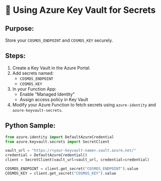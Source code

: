 # 🔐 Using Azure Key Vault for Secrets

## Purpose:
Store your `COSMOS_ENDPOINT` and `COSMOS_KEY` securely.

## Steps:
1. Create a Key Vault in the Azure Portal.
2. Add secrets named:
   - `COSMOS_ENDPOINT`
   - `COSMOS_KEY`
3. In your Function App:
   - Enable "Managed Identity"
   - Assign access policy in Key Vault
4. Modify your Azure Function to fetch secrets using `azure-identity` and `azure-keyvault-secrets`.

## Python Sample:
```python
from azure.identity import DefaultAzureCredential
from azure.keyvault.secrets import SecretClient

vault_url = "https://<your-keyvault-name>.vault.azure.net/"
credential = DefaultAzureCredential()
client = SecretClient(vault_url=vault_url, credential=credential)

COSMOS_ENDPOINT = client.get_secret("COSMOS_ENDPOINT").value
COSMOS_KEY = client.get_secret("COSMOS_KEY").value
```
